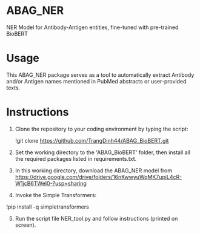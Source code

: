 # ABAG_NER
NER Model for Antibody-Antigen entities, fine-tuned with pre-trained BioBERT

# Usage
This ABAG_NER package serves as a tool to automatically extract Antibody and/or Antigen names mentioned in PubMed abstracts or user-provided texts.

# Instructions
1. Clone the repository to your coding environment by typing the script: 

   !git clone https://github.com/TrangDinh44/ABAG_BioBERT.git
   
2. Set the working directory to the 'ABAG_BioBERT' folder, then install all the required packages listed in requirements.txt.

3. In this working directory, download the ABAG_NER model from https://drive.google.com/drive/folders/16nKwwyuWqMK7upiL4cR-W1jcB6TWeI0-?usp=sharing

4. Invoke the Simple Transformers:

!pip install -q simpletransformers

5. Run the script file NER_tool.py and follow instructions (printed on screen).
